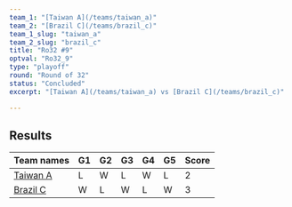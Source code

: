 ```yaml
---
team_1: "[Taiwan A](/teams/taiwan_a)"
team_2: "[Brazil C](/teams/brazil_c)"
team_1_slug: "taiwan_a"
team_2_slug: "brazil_c"
title: "Ro32 #9"
optval: "Ro32_9"
type: "playoff"
round: "Round of 32"
status: "Concluded"
excerpt: "[Taiwan A](/teams/taiwan_a) vs [Brazil C](/teams/brazil_c)"

---
```

## Results

| Team names | G1 | G2 | G3 | G4 | G5 | Score |
|  --  |  --  |  --  |  --  |  --  |  --  |  --  |
| [Taiwan A](/teams/taiwan_a) | L | W | L | W | L | 2 |
| [Brazil C](/teams/brazil_c) | W | L | W | L | W | 3 |

